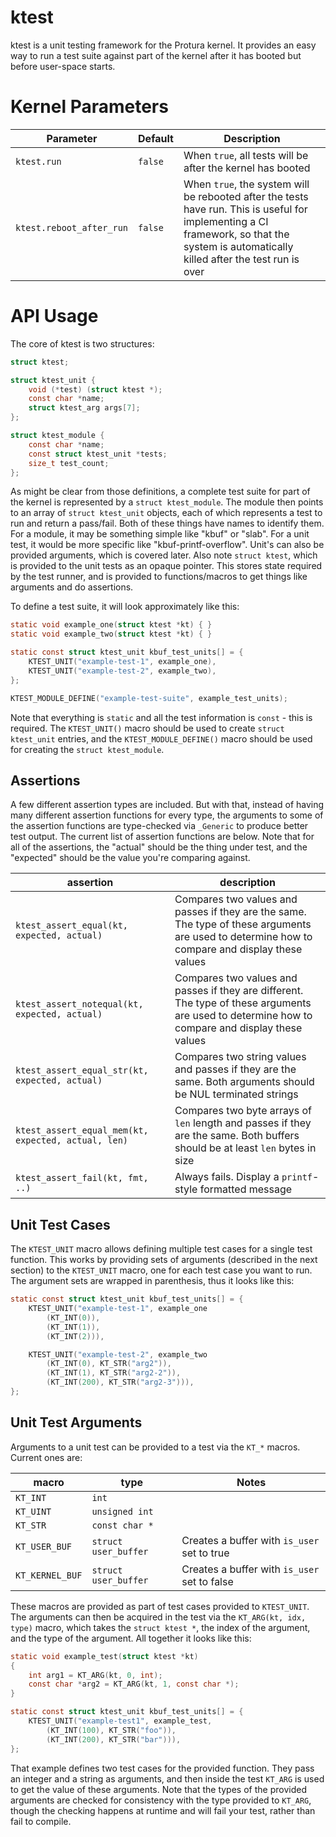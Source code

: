 ktest
=====

ktest is a unit testing framework for the Protura kernel. It provides an easy way to run a test suite against part of the kernel after it has booted but before user-space starts.

Kernel Parameters
=================

| Parameter | Default | Description |
| --- | --- | --- |
| `ktest.run` | `false` | When `true`, all tests will be after the kernel has booted |
| `ktest.reboot_after_run` | `false` | When `true`, the system will be rebooted after the tests have run. This is useful for implementing a CI framework, so that the system is automatically killed after the test run is over |

API Usage
=========

The core of ktest is two structures:

```c
struct ktest;

struct ktest_unit {
    void (*test) (struct ktest *);
    const char *name;
    struct ktest_arg args[7];
};

struct ktest_module {
    const char *name;
    const struct ktest_unit *tests;
    size_t test_count;
};
```

As might be clear from those definitions, a complete test suite for part of the kernel is represented by a `struct ktest_module`. The module then points to an array of `struct ktest_unit` objects, each of which represents a test to run and return a pass/fail. Both of these things have names to identify them. For a module, it may be something simple like "kbuf" or "slab". For a unit test, it would be more specific like "kbuf-printf-overflow". Unit's can also be provided arguments, which is covered later. Also note `struct ktest`, which is provided to the unit tests as an opaque pointer. This stores state required by the test runner, and is provided to functions/macros to get things like arguments and do assertions.

To define a test suite, it will look approximately like this:

```c
static void example_one(struct ktest *kt) { }
static void example_two(struct ktest *kt) { }

static const struct ktest_unit kbuf_test_units[] = {
    KTEST_UNIT("example-test-1", example_one),
    KTEST_UNIT("example-test-2", example_two),
};

KTEST_MODULE_DEFINE("example-test-suite", example_test_units);
```

Note that everything is `static` and all the test information is `const` - this is required. The `KTEST_UNIT()` macro should be used to create `struct ktest_unit` entries, and the `KTEST_MODULE_DEFINE()` macro should be used for creating the `struct ktest_module`.

Assertions
----------

A few different assertion types are included. But with that, instead of having many different assertion functions for every type, the arguments to some of the assertion functions are type-checked via `_Generic` to produce better test output. The current list of assertion functions are below. Note that for all of the assertions, the "actual" should be the thing under test, and the "expected" should be the value you're comparing against.

| assertion | description |
| --- | --- |
| `ktest_assert_equal(kt, expected, actual)` | Compares two values and passes if they are the same. The type of these arguments are used to determine how to compare and display these values |
| `ktest_assert_notequal(kt, expected, actual)` | Compares two values and passes if they are different. The type of these arguments are used to determine how to compare and display these values |
| `ktest_assert_equal_str(kt, expected, actual)` | Compares two string values and passes if they are the same. Both arguments should be NUL terminated strings |
| `ktest_assert_equal_mem(kt, expected, actual, len)` | Compares two byte arrays of `len` length and passes if they are the same. Both buffers should be at least `len` bytes in size |
| `ktest_assert_fail(kt, fmt, ..)` | Always fails. Display a `printf`-style formatted message |


Unit Test Cases
---------------

The `KTEST_UNIT` macro allows defining multiple test cases for a single test function. This works by providing sets of arguments (described in the next section) to the `KTEST_UNIT` macro, one for each test case you want to run. The argument sets are wrapped in parenthesis, thus it looks like this:

```c
static const struct ktest_unit kbuf_test_units[] = {
    KTEST_UNIT("example-test-1", example_one
        (KT_INT(0)),
        (KT_INT(1)),
        (KT_INT(2))),

    KTEST_UNIT("example-test-2", example_two
        (KT_INT(0), KT_STR("arg2")),
        (KT_INT(1), KT_STR("arg2-2")),
        (KT_INT(200), KT_STR("arg2-3"))),
};
```

Unit Test Arguments
-------------------

Arguments to a unit test can be provided to a test via the `KT_*` macros. Current ones are:

| macro | type | Notes |
| --- | --- | --- |
| `KT_INT` | `int` | |
| `KT_UINT` | `unsigned int` | |
| `KT_STR` | `const char *` | |
| `KT_USER_BUF` | `struct user_buffer` | Creates a buffer with `is_user` set to true |
| `KT_KERNEL_BUF` | `struct user_buffer` | Creates a buffer with `is_user` set to false |

These macros are provided as part of test cases provided to `KTEST_UNIT`. The arguments can then be acquired in the test via the `KT_ARG(kt, idx, type)` macro, which takes the `struct ktest *`, the index of the argument, and the type of the argument. All together it looks like this:

```c
static void example_test(struct ktest *kt)
{
    int arg1 = KT_ARG(kt, 0, int);
    const char *arg2 = KT_ARG(kt, 1, const char *);
}

static const struct ktest_unit kbuf_test_units[] = {
    KTEST_UNIT("example-test1", example_test,
        (KT_INT(100), KT_STR("foo")),
        (KT_INT(200), KT_STR("bar"))),
};
```

That example defines two test cases for the provided function. They pass an integer and a string as arguments, and then inside the test `KT_ARG` is used to get the value of these arguments. Note that the types of the provided arguments are checked for consistency with the type provided to `KT_ARG`, though the checking happens at runtime and will fail your test, rather than fail to compile.
